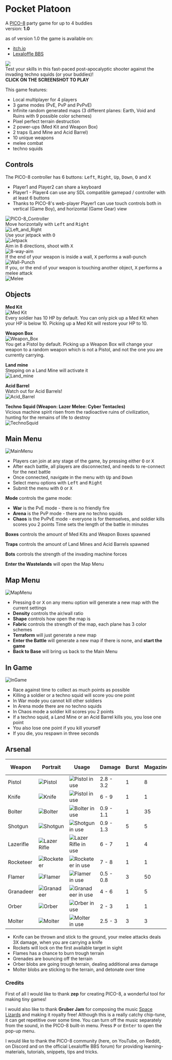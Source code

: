 # Pocket Platoon
A [PICO-8](https://www.lexaloffle.com/pico-8.php) party game for up to 4 buddies  
version: **1.0**  

as of version 1.0 the game is available on:  
- [itch.io](https://donbattery.itch.io/pocket-platoon) 
- [Lexaloffle BBS](https://www.lexaloffle.com/bbs/?tid=149841)

[<img src="doc/screenshot.png">](https://donbattery.github.io/pocket_platoon/)  
Test your skills in this fast-paced post-apocalyptic shooter against the invading techno squids (or your buddies)!  
**CLICK ON THE SCREENSHOT TO PLAY**  

This game features:
- Local multiplayer for 4 players  
- 3 game modes (PvE, PvP and PvPvE)  
- Infinite random generated maps (3 different planes: Earth, Void and Ruins with 9 possible color schemes)  
- Pixel perfect terrain destruction  
- 2 power-ups (Med Kit and Weapon Box)  
- 2 traps (Land Mine and Acid Barrel)  
- 10 unique weapons  
- melee combat  
- techno squids  

## Controls  
The PICO-8 controller has 6 buttons: <kbd>Left</kbd>, <kbd>Right</kbd>, <kbd>Up</kbd>, <kbd>Down</kbd>, <kbd>O</kbd> and <kbd>X</kbd>

- Player1 and Player2 can share a keyboard  
- Player1 - Player4 can use any SDL compatible gamepad / controller with at least 6 buttons  
- Thanks to PICO-8's web-player Player1 can use touch controls both in vertical (Game Boy), and horizontal (Game Gear) view  

![PICO-8_Controller](doc/controls.png)  
Move horizontally with <kbd>Left</kbd> and <kbd>Right</kbd>  
![Left_and_Right](doc/left_right.gif)  
Use your jetpack with <kbd>O</kbd>  
![Jetpack](doc/jetpack.gif)  
Aim in 8 directions, shoot with <kbd>X</kbd>  
![8-way-aim](doc/8_way_aim.gif)  
If the end of your weapon is inside a wall, <kbd>X</kbd> performs a wall-punch  
![Wall-Punch](doc/wall_punch.gif)  
If you, or the end of your weapon is touching another object, <kbd>X</kbd> performs a melee attack  
![Melee](doc/melee.gif)  

## Objects  
**Med Kit**  
![Med Kit](doc/hp_box.gif)  
Every soldier has 10 HP by default. You can only pick up a Med Kit when your HP is below 10. Picking up a Med Kit will restore your HP to 10.  

**Weapon Box**  
![Weapon_Box](doc/weapon_box.gif)  
You get a Pistol by default. Picking up a Weapon Box will change your weapon to a random weapon which is not a Pistol, and not the one you are currently carrying.  

**Land mine**  
Stepping on a Land Mine will activate it  
![Land_mine](doc/land_mine.gif)  

**Acid Barrel**  
Watch out for Acid Barrels!  
![Acid_Barrel](doc/acid_barrel.gif)  

**Techno Squid (Weapon: Lazer Melee: Cyber Tentacles)**  
Vicious machine spirit risen from the radioactive ruins of civilization, hunting for the remains of life to destroy  
![TechnoSquid](doc/techno_squid.gif)  

## Main Menu  
![MainMenu](doc/main_menu.png)  
- Players can join at any stage of the game, by pressing either <kbd>O</kbd> or <kbd>X</kbd>
- After each battle, all players are disconnected, and needs to re-connect for the next battle
- Once connected, navigate in the menu with <kbd>Up</kbd> and <kbd>Down</kbd>
- Select menu options with <kbd>Left</kbd> and <kbd>Right</kbd>
- Submit the menu with <kbd>O</kbd> or <kbd>X</kbd>  

**Mode** controls the game mode:  
- **War** is the PvE mode - there is no friendly fire
- **Arena** is the PvP mode - there are no techno squids
- **Chaos** is the PvPvE mode - everyone is for themselves, and soldier kills scores you 2 points
Time sets the length of the battle in minutes  

**Boxes** controls the amount of Med Kits and Weapon Boxes spawned  

**Traps** controls the amount of Land Mines and Acid Barrels spawned  

**Bots** controls the strength of the invading machine forces  

**Enter the Wastelands** will open the Map Menu  

## Map Menu  
![MapMenu](doc/map_menu.png)  
- Pressing <kbd>O</kbd> or <kbd>X</kbd> on any menu option will generate a new map with the current settings
- **Density** controls the air/wall ratio
- **Shape** controls how open the map is
- **Fabric** controls the strength of the map, each plane has 3 color schemes
- **Terraform** will just generate a new map
- **Enter the Battle** will generate a new map if there is none, and **start the game**
- **Back to Base** will bring us back to the Main Menu

## In Game  
![InGame](doc/in_game.png)  
- Race against time to collect as much points as possible
- Killing a soldier or a techno squid will score you one point
- In  War mode you cannot kill other soldiers
- In Arena mode there are no techno squids
- In Chaos mode a soldier kill scores you 2 points
- If a techno squid, a Land Mine or an Acid Barrel kills you, you lose one point
- You also lose one point if you kill yourself
- If you die, you respawn in three seconds

## Arsenal  
| Weapon       | Portrait                         | Usage                | Damage | Burst| Magazine| Fire rate | Reload time|
|------------|------------------------------|----------------------------| -| -| -| -| -|
| Pistol     | ![Pistol](doc/pistol.png) |   ![Pistol in use](doc/pistol_use.gif) |2.8 - 3.2|1|8|2.72|1.5
| Knife     | ![Knife](doc/knife.png) |   ![Pistol in use](doc/knife_use.gif) |6 - 9|1|1|1.3|0.75
| Bolter     | ![Bolter](doc/bolter.png) |   ![Bolter in use](doc/bolter_use.gif) |0.9 - 1.1|1|35|10|2
| Shotgun     | ![Shotgun](doc/shotgun.png) |   ![Shotgun in use](doc/shotgun_use.gif) |0.9 - 1.3|5|5|2|1.83
| Lazerifle     | ![Lazer Rifle](doc/lazer_rifle.png) |   ![Lazer Rifle in use](doc/lazer_rifle_use.gif) |6 - 7|1|4|2.4|1.83
| Rocketeer     | ![Rocketeer](doc/rpg.png) |   ![Rocketeer in use](doc/rpg_use.gif) |7 - 8|1|1|0.5|2
| Flamer     | ![Flamer](doc/flamer.png) |   ![Flamer in use](doc/flamer_use.gif) |0.5 - 0.8|3|50|6|1.6
| Granadeer     | ![Granadeer](doc/granadeer.png) |   ![Granadeer in use](doc/granadeer_use.gif) |4 - 6|1|5|1|2
| Orber     | ![Orber](doc/orber.png) |   ![Orber in use](doc/orber_use.gif) |2 - 3|1|1|1|1
| Molter     | ![Molter](doc/molter.png) |   ![Molter in use](doc/molter_use.gif) |2.5 - 3|3|3|2|1.25
- Knife can be thrown and stick to the ground, your melee attacks deals 3X damage, when you are carrying a knife
- Rockets will lock on the first available target in sight
- Flames has a chance to burn trough terrain
- Grenades are bouncing off the terrain
- Orber blobs are going trough terrain, dealing additional area damage
- Molter blobs are sticking to the terrain, and detonate over time

### Credits
First of all I would like to thank **zep** for creating PICO-8, a wonderful tool for making tiny games!  

I would also like to thank **Gruber Jam** for composing the music [Space Lizards](https://www.lexaloffle.com/bbs/?tid=52127) and making it royalty free! Although this is a really catchy chip-tune, it can get repetitive over some time. You can turn off the music separately from the sound, in the PICO-8 built-in menu. Press <kbd>P</kbd> or <kbd>Enter</kbd> to open the pop-up menu.  

I would like to thank the PICO-8 community (here, on YouTube, on Reddit, on Discord and on the official Lexaloffle BBS forum) for providing learning-materials, tutorials, snippets, tips and tricks.  

